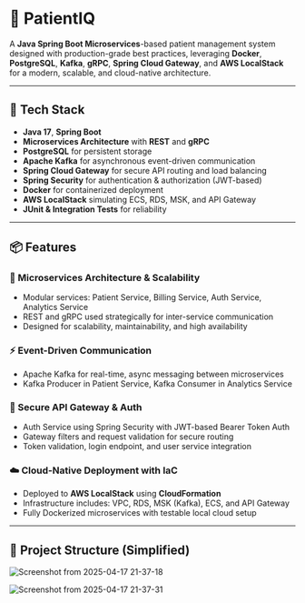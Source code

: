 # 🏥 PatientIQ

A **Java Spring Boot Microservices**-based patient management system designed with production-grade best practices, leveraging **Docker**, **PostgreSQL**, **Kafka**, **gRPC**, **Spring Cloud Gateway**, and **AWS LocalStack** for a modern, scalable, and cloud-native architecture.

---

## 🚀 Tech Stack

- **Java 17**, **Spring Boot**
- **Microservices Architecture** with **REST** and **gRPC**
- **PostgreSQL** for persistent storage
- **Apache Kafka** for asynchronous event-driven communication
- **Spring Cloud Gateway** for secure API routing and load balancing
- **Spring Security** for authentication & authorization (JWT-based)
- **Docker** for containerized deployment
- **AWS LocalStack** simulating ECS, RDS, MSK, and API Gateway
- **JUnit & Integration Tests** for reliability

---

## 📦 Features

### 🧩 Microservices Architecture & Scalability
- Modular services: Patient Service, Billing Service, Auth Service, Analytics Service
- REST and gRPC used strategically for inter-service communication
- Designed for scalability, maintainability, and high availability

### ⚡ Event-Driven Communication
- Apache Kafka for real-time, async messaging between microservices
- Kafka Producer in Patient Service, Kafka Consumer in Analytics Service

### 🔐 Secure API Gateway & Auth
- Auth Service using Spring Security with JWT-based Bearer Token Auth
- Gateway filters and request validation for secure routing
- Token validation, login endpoint, and user service integration

### ☁️ Cloud-Native Deployment with IaC
- Deployed to **AWS LocalStack** using **CloudFormation**
- Infrastructure includes: VPC, RDS, MSK (Kafka), ECS, and API Gateway
- Fully Dockerized microservices with testable local cloud setup

---

## 📁 Project Structure (Simplified)
![Screenshot from 2025-04-17 21-37-18](https://github.com/user-attachments/assets/51dba250-1fa8-4b49-9efb-ae145c952e24)

![Screenshot from 2025-04-17 21-37-31](https://github.com/user-attachments/assets/1c7cbe3e-9ff4-4d38-aec1-e777b82dbe64)

